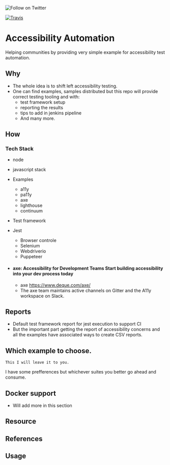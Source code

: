 
<p>
  <a href="https://twitter.com/intent/follow?screen_name=fbjest"><img align="left" src="https://img.shields.io/twitter/follow/vishalm84.svg?style=social&label=Follow%20@vishalm84" alt="Follow on Twitter"></a>
<br />
</p>

[![Travis](https://travis-ci.org/vishalm/accessibility_automation.svg)](https://travis-ci.org/vishalm/accessibility_automation)

# Accessibility Automation

Helping communities by providing very simple example for accessibility test automation.

## Why

* The whole idea is to shift left accessibility testing.
* One can find examples, samples distributed but this repo will provide correct testing tooling and with: 
  * test framework setup
  * reporting the results
  * tips to add in jenkins pipeline
  * And many more.

## How
  
### Tech Stack

* node
* javascript stack
* Examples
  * a11y
  * pa11y
  * axe
  * lighthouse
  * continuum
* Test framework
* Jest
  * Browser controle
  * Selenium
  * Webdriverio
  * Puppeteer

* #### axe: Accessibility for Development Teams Start building accessibility into your dev process today
  
  * axe <https://www.deque.com/axe/>
  * The axe team maintains active channels on Gitter and the A11y workspace on Slack.

## Reports

* Default test framework report for jest execution to support CI
* But the important part getting the report of accessibility concerns and all the examples have associated ways to create       CSV reports.

## Which example to choose.

`This I will leave it to you.`

I have some prefferences but whichever suites you better go ahead and consume.

## Docker support

* Will add more in this section

## Resource

## References

## Usage

